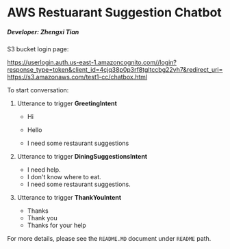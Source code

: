 # AWS Restuarant Suggestion Chatbot
##### Developer: Zhengxi Tian



S3 bucket login page: 

https://userlogin.auth.us-east-1.amazoncognito.com//login?response_type=token&client_id=4cjq38p0p3rf8tgltccbg22vh7&redirect_uri=https://s3.amazonaws.com/test1-cc/chatbox.html



To start conversation:

1. Utterance to trigger **GreetingIntent**

   - Hi

   - Hello

   - I need some restaurant suggestions

2. Utterance to trigger **DiningSuggestionsIntent**

   - I need help.
   - I don't know where to eat.
   - I need some restaurant suggestions.

3. Utterance to trigger **ThankYouIntent**

   - Thanks
   - Thank you
   - Thanks for your help



For more details, please see the `README.MD` document under `README` path.
